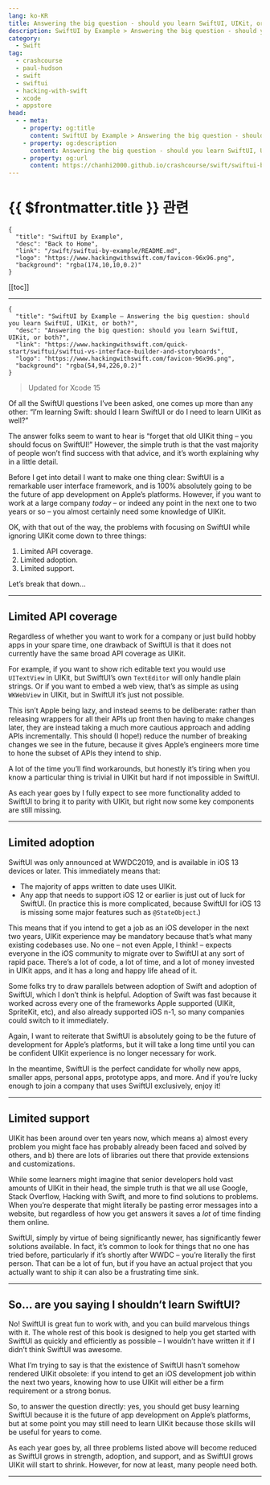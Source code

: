 ```yaml
---
lang: ko-KR
title: Answering the big question - should you learn SwiftUI, UIKit, or both?
description: SwiftUI by Example > Answering the big question - should you learn SwiftUI, UIKit, or both?
category:
  - Swift
tag: 
  - crashcourse
  - paul-hudson
  - swift
  - swiftui
  - hacking-with-swift
  - xcode
  - appstore
head:
  - - meta:
    - property: og:title
      content: SwiftUI by Example > Answering the big question - should you learn SwiftUI, UIKit, or both?
    - property: og:description
      content: Answering the big question - should you learn SwiftUI, UIKit, or both?
    - property: og:url
      content: https://chanhi2000.github.io/crashcourse/swift/swiftui-by-example/00-introduction/swiftui-vs-interface-builder-and-storyboards.html
---
```


# {{ $frontmatter.title }} 관련

```component VPCard
{
  "title": "SwiftUI by Example",
  "desc": "Back to Home",
  "link": "/swift/swiftui-by-example/README.md",
  "logo": "https://www.hackingwithswift.com/favicon-96x96.png",
  "background": "rgba(174,10,10,0.2)"
}
```

[[toc]]

---

```component VPCard
{
  "title": "SwiftUI by Example – Answering the big question: should you learn SwiftUI, UIKit, or both?",
  "desc": "Answering the big question: should you learn SwiftUI, UIKit, or both?",
  "link": "https://www.hackingwithswift.com/quick-start/swiftui/swiftui-vs-interface-builder-and-storyboards", 
  "logo": "https://www.hackingwithswift.com/favicon-96x96.png",
  "background": "rgba(54,94,226,0.2)"
}
```



> Updated for Xcode 15

Of all the SwiftUI questions I’ve been asked, one comes up more than any other: “I’m learning Swift: should I learn SwiftUI or do I need to learn UIKit as well?”

The answer folks seem to want to hear is “forget that old UIKit thing – you should focus on SwiftUI!” However, the simple truth is that the vast majority of people won’t find success with that advice, and it’s worth explaining why in a little detail.

Before I get into detail I want to make one thing clear: SwiftUI is a remarkable user interface framework, and is 100% absolutely going to be the future of app development on Apple’s platforms. However, if you want to work at a large company _today_ – or indeed any point in the next one to two years or so – you almost certainly need some knowledge of UIKit.

OK, with that out of the way, the problems with focusing on SwiftUI while ignoring UIKit come down to three things:

1. Limited API coverage.
2. Limited adoption.
3. Limited support.

Let’s break that down…

---

## Limited API coverage

Regardless of whether you want to work for a company or just build hobby apps in your spare time, one drawback of SwiftUI is that it does not currently have the same broad API coverage as UIKit.

For example, if you want to show rich editable text you would use `UITextView` in UIKit, but SwiftUI’s own `TextEditor` will only handle plain strings. Or if you want to embed a web view, that’s as simple as using `WKWebView` in UIKit, but in SwiftUI it’s just not possible.

This isn’t Apple being lazy, and instead seems to be deliberate: rather than releasing wrappers for all their APIs up front then having to make changes later, they are instead taking a much more cautious approach and adding APIs incrementally. This should (I hope!) reduce the number of breaking changes we see in the future, because it gives Apple’s engineers more time to hone the subset of APIs they intend to ship.

A lot of the time you’ll find workarounds, but honestly it’s tiring when you know a particular thing is trivial in UIKit but hard if not impossible in SwiftUI.

As each year goes by I fully expect to see more functionality added to SwiftUI to bring it to parity with UIKit, but right now some key components are still missing.

---

## Limited adoption

SwiftUI was only announced at WWDC2019, and is available in iOS 13 devices or later. This immediately means that:

- The majority of apps written to date uses UIKit.
- Any app that needs to support iOS 12 or earlier is just out of luck for SwiftUI. (In practice this is more complicated, because SwiftUI for iOS 13 is missing some major features such as `@StateObject`.)

This means that if you intend to get a job as an iOS developer in the next two years, UIKit experience may be mandatory because that’s what many existing codebases use. No one – not even Apple, I think! – expects everyone in the iOS community to migrate over to SwiftUI at any sort of rapid pace. There’s a lot of code, a lot of time, and a lot of money invested in UIKit apps, and it has a long and happy life ahead of it.

Some folks try to draw parallels between adoption of Swift and adoption of SwiftUI, which I don’t think is helpful. Adoption of Swift was fast because it worked across every one of the frameworks Apple supported (UIKit, SpriteKit, etc), and also already supported iOS n-1, so many companies could switch to it immediately.

Again, I want to reiterate that SwiftUI is absolutely going to be the future of development for Apple’s platforms, but it will take a long time until you can be confident UIKit experience is no longer necessary for work.

In the meantime, SwiftUI is the perfect candidate for wholly new apps, smaller apps, personal apps, prototype apps, and more. And if you’re lucky enough to join a company that uses SwiftUI exclusively, enjoy it!

---

## Limited support

UIKit has been around over ten years now, which means a) almost every problem you might face has probably already been faced and solved by others, and b) there are lots of libraries out there that provide extensions and customizations.

While some learners might imagine that senior developers hold vast amounts of UIKit in their head, the simple truth is that we all use Google, Stack Overflow, Hacking with Swift, and more to find solutions to problems. When you’re desperate that might literally be pasting error messages into a website, but regardless of how you get answers it saves a _lot_ of time finding them online.

SwiftUI, simply by virtue of being significantly newer, has significantly fewer solutions available. In fact, it’s common to look for things that no one has tried before, particularly if it’s shortly after WWDC – you’re literally the first person. That can be a lot of fun, but if you have an actual project that you actually want to ship it can also be a frustrating time sink.

---

## So… are you saying I shouldn’t learn SwiftUI?

No! SwiftUI is great fun to work with, and you can build marvelous things with it. The whole rest of this book is designed to help you get started with SwiftUI as quickly and efficiently as possible – I wouldn’t have written it if I didn’t think SwiftUI was awesome.

What I’m trying to say is that the existence of SwiftUI hasn’t somehow rendered UIKit obsolete: if you intend to get an iOS development job within the next two years, knowing how to use UIKit will either be a firm requirement or a strong bonus.

So, to answer the question directly: yes, you should get busy learning SwiftUI because it is the future of app development on Apple’s platforms, but at some point you may still need to learn UIKit because those skills will be useful for years to come.

As each year goes by, all three problems listed above will become reduced as SwiftUI grows in strength, adoption, and support, and as SwiftUI grows UIKit will start to shrink. However, for now at least, many people need both.

---

<TagLinks />